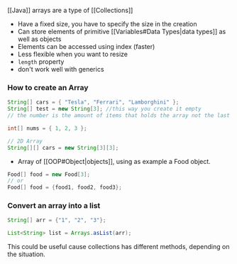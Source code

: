 
[[Java]] arrays are a type of [[Collections]]

- Have a fixed size, you have to specify the size in the creation
- Can store elements of primitive [[Variables#Data Types|data types]] as well as objects
- Elements can be accessed using index (faster)
- Less flexible when you want to resize
- ``length`` property
- don't work well with generics

### How to create an Array

```java
String[] cars = { "Tesla", "Ferrari", "Lamborghini" };
String[] test = new String[3]; //this way you create it empty
// the number is the amount of items that holds the array not the last index

int[] nums = { 1, 2, 3 };

// 2D Array
String[][] cars = new String[3][3];
```

- Array of [[OOP#Object|objects]], using as example a Food object.

```java
Food[] food = new Food[3];
// or
Food[] food = {food1, food2, food3};
```

### Convert an array into a list

```java
String[] arr = {"1", "2", "3"};

List<String> list = Arrays.asList(arr);
```

This could be useful cause collections has different methods, depending on the situation.